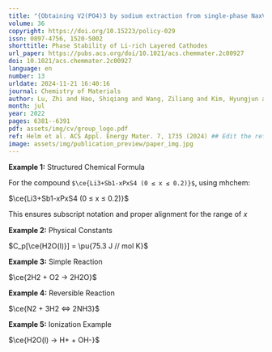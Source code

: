 ```yaml
---
title: "{Obtaining V2(PO4)3 by sodium extraction from single-phase NaxV2(PO4)3 (1 < x < 3) positive electrode materials"
volume: 36
copyright: https://doi.org/10.15223/policy-029
issn: 0897-4756, 1520-5002
shorttitle: Phase Stability of Li-rich Layered Cathodes
url_paper: https://pubs.acs.org/doi/10.1021/acs.chemmater.2c00927
doi: 10.1021/acs.chemmater.2c00927
language: en
number: 13
urldate: 2024-11-21 16:40:16
journal: Chemistry of Materials
author: Lu, Zhi and Hao, Shiqiang and Wang, Ziliang and Kim, Hyungjun and Wolverton, Christopher
month: jul
year: 2022
pages: 6381--6391
pdf: assets/img/cv/group_logo.pdf
ref: Helm et al. ACS Appl. Energy Mater. 7, 1735 (2024) ## Edit the reference to yours
image: assets/img/publication_preview/paper_img.jpg
---
```


**Example 1:** Structured Chemical Formula

For the compound `$\ce{Li3+Sb1-xPxS4 (0 ≤ x ≤ 0.2)}$`, using mhchem:

$\ce{Li3+Sb1-xPxS4 (0 ≤ x ≤ 0.2)}$

This ensures subscript notation and proper alignment for the range of 𝑥

**Example 2:** Physical Constants

\$C_p[\ce{H2O(l)}] = \pu{75.3 J // mol K}$

**Example 3:** Simple Reaction

\$\ce{2H2 + O2 -> 2H2O}$

**Example 4:** Reversible Reaction

\$\ce{N2 + 3H2 <=> 2NH3}$

**Example 5:** Ionization Example

\$\ce{H2O(l) -> H+ + OH-}$

